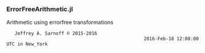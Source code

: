### ErrorFreeArithmetic.jl
Arithmetic using errorfree transformations

  ```
     Jeffrey A. Sarnoff © 2015-2016                           
                                                    2016-Feb-18 12:08:00 UTC in New_York 
  ```      

